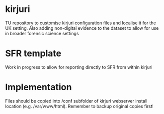 # kirjuri
TU repository to customise kirjuri configuration files and localise it for the UK setting.
Also adding non-digital evidence to the dataset to allow for use in broader forensic science settings

# SFR template
Work in progress to allow for reporting directly to SFR from within kirjuri

# Implementation
Files should be copied into /conf subfolder of kirjuri webserver install location (e.g. /var/www/html). Remember to backup original copies first!
